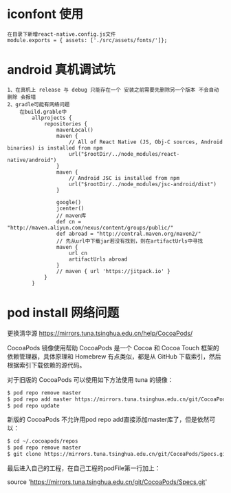 # iconfont 使用
    在目录下新增react-native.config.js文件
    module.exports = { assets: ['./src/assets/fonts/']};

# android 真机调试坑
    1、在真机上 release 与 debug 只能存在一个 安装之前需要先删除另一个版本 不会自动删除 会报错
    2、gradle可能有网络问题
        在build.grable中 
            allprojects {
                repositories {
                    mavenLocal()
                    maven {
                        // All of React Native (JS, Obj-C sources, Android binaries) is installed from npm
                        url("$rootDir/../node_modules/react-native/android")
                    }
                    maven {
                        // Android JSC is installed from npm
                        url("$rootDir/../node_modules/jsc-android/dist")
                    }

                    google()
                    jcenter()
                    // maven库
                    def cn = "http://maven.aliyun.com/nexus/content/groups/public/"
                    def abroad = "http://central.maven.org/maven2/"
                    // 先从url中下载jar若没有找到，则在artifactUrls中寻找
                    maven {
                        url cn
                        artifactUrls abroad
                    }
                    // maven { url 'https://jitpack.io' }
                }
            }

# pod install 网络问题
更换清华源
https://mirrors.tuna.tsinghua.edu.cn/help/CocoaPods/


CocoaPods 镜像使用帮助
CocoaPods 是一个 Cocoa 和 Cocoa Touch 框架的依赖管理器，具体原理和 Homebrew 有点类似，都是从 GitHub 下载索引，然后根据索引下载依赖的源代码。

对于旧版的 CocoaPods 可以使用如下方法使用 tuna 的镜像：

```sh
$ pod repo remove master
$ pod repo add master https://mirrors.tuna.tsinghua.edu.cn/git/CocoaPods/Specs.git
$ pod repo update
```
新版的 CocoaPods 不允许用pod repo add直接添加master库了，但是依然可以：

```sh
$ cd ~/.cocoapods/repos 
$ pod repo remove master
$ git clone https://mirrors.tuna.tsinghua.edu.cn/git/CocoaPods/Specs.git master
```
最后进入自己的工程，在自己工程的podFile第一行加上：

source 'https://mirrors.tuna.tsinghua.edu.cn/git/CocoaPods/Specs.git'